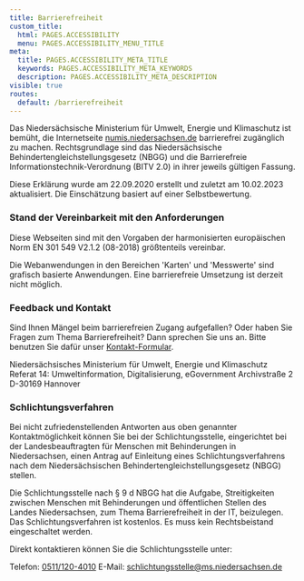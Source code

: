 ```yaml
---
title: Barrierefreiheit
custom_title:
  html: PAGES.ACCESSIBILITY
  menu: PAGES.ACCESSIBILITY_MENU_TITLE
meta:
  title: PAGES.ACCESSIBILITY_META_TITLE
  keywords: PAGES.ACCESSIBILITY_META_KEYWORDS
  description: PAGES.ACCESSIBILITY_META_DESCRIPTION
visible: true
routes:
  default: /barrierefreiheit
---
```


Das Niedersächsische Ministerium für Umwelt, Energie und Klimaschutz ist bemüht, die Internetseite [numis.niedersachsen.de](https://numis.niedersachsen.de/) barrierefrei zugänglich zu machen. Rechtsgrundlage sind das Niedersächsische Behindertengleichstellungsgesetz (NBGG) und die Barrierefreie Informationstechnik-Verordnung (BITV 2.0) in ihrer jeweils gültigen Fassung.

Diese Erklärung wurde am 22.09.2020 erstellt und zuletzt am 10.02.2023 aktualisiert. Die Einschätzung basiert auf einer Selbstbewertung.

### Stand der Vereinbarkeit mit den Anforderungen

Diese Webseiten sind mit den Vorgaben der harmonisierten europäischen Norm EN 301 549 V2.1.2 (08-2018) größtenteils vereinbar.

Die Webanwendungen in den Bereichen 'Karten' und 'Messwerte' sind grafisch basierte Anwendungen. Eine barrierefreie Umsetzung ist derzeit nicht möglich.

### Feedback und Kontakt

Sind Ihnen Mängel beim barrierefreien Zugang aufgefallen? Oder haben Sie Fragen zum Thema Barrierefreiheit? Dann sprechen Sie uns an. Bitte benutzen Sie dafür unser [Kontakt-Formular](/kontakt).

Niedersächsisches Ministerium für Umwelt, Energie und Klimaschutz
Referat 14: Umweltinformation, Digitalisierung, eGovernment
Archivstraße 2
D-30169 Hannover

### Schlichtungsverfahren

Bei nicht zufriedenstellenden Antworten aus oben genannter Kontaktmöglichkeit können Sie bei der Schlichtungsstelle, eingerichtet bei der Landesbeauftragten für Menschen mit Behinderungen in Niedersachsen, einen Antrag auf Einleitung eines Schlichtungsverfahrens nach dem Niedersächsischen Behindertengleichstellungsgesetz (NBGG) stellen.

Die Schlichtungsstelle nach § 9 d NBGG hat die Aufgabe, Streitigkeiten zwischen Menschen mit Behinderungen und öffentlichen Stellen des Landes Niedersachsen, zum Thema Barrierefreiheit in der IT, beizulegen. Das Schlichtungsverfahren ist kostenlos. Es muss kein Rechtsbeistand eingeschaltet werden.

Direkt kontaktieren können Sie die Schlichtungsstelle unter:

Telefon: [0511/120-4010](tel:+495111204010)
E-Mail: [schlichtungsstelle@ms.niedersachsen.de](mailto:schlichtungsstelle@ms.niedersachsen.de)